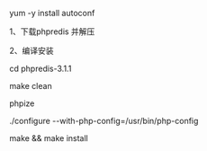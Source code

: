 yum -y  install autoconf

1、下载phpredis 并解压



2、编译安装

cd phpredis-3.1.1

make clean

phpize

./configure --with-php-config=/usr/bin/php-config

make && make install

